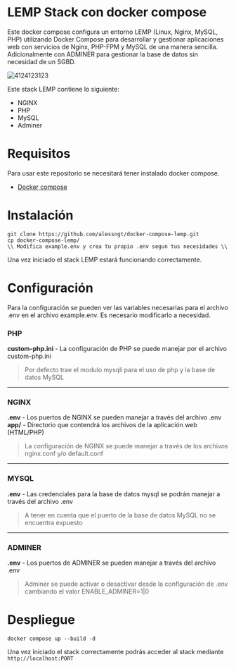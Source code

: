 # LEMP Stack con docker compose
Este docker compose configura un entorno LEMP (Linux, Nginx, MySQL, PHP) utilizando Docker Compose para desarrollar y gestionar aplicaciones web con servicios de Nginx, PHP-FPM y MySQL de una manera sencilla. Adicionalmente con ADMINER para gestionar la base de datos sin necesidad de un SGBD.

![4124123123](https://github.com/user-attachments/assets/4ac91d41-da24-481b-94dc-45df27ad724f)

Este stack LEMP contiene lo siguiente:

- NGINX
- PHP
- MySQL
- Adminer

# Requisitos
Para usar este repositorio se necesitará tener instalado docker compose.

- [Docker compose](https://docs.docker.com/compose/install/)

# Instalación
```
git clone https://github.com/alessngt/docker-compose-lemp.git
cp docker-compose-lemp/
\\ Modifica example.env y crea tu propio .env segun tus necesidades \\
```
Una vez iniciado el stack LEMP estará funcionando correctamente.

# Configuración
Para la configuración se pueden ver las variables necesarias para el archivo .env en el archivo example.env. Es necesario modificarlo a necesidad.

### PHP
**custom-php.ini** - La configuración de PHP se puede manejar por el archivo custom-php.ini
> Por defecto trae el modulo mysqli para el uso de php y la base de datos MySQL

---
### NGINX
**.env** - Los puertos de NGINX se pueden manejar a través del archivo .env
**app/** - Directorio que contendrá los archivos de la aplicación web (HTML/PHP)
> La configuración de NGINX se puede manejar a través de los archivos nginx.conf y/o default.conf

---
### MYSQL
**.env** - Las credenciales para la base de datos mysql se podrán manejar a través del archivo .env
> A tener en cuenta que el puerto de la base de datos MySQL no se encuentra expuesto

---
### ADMINER
**.env** - Los puertos de ADMINER se pueden manejar a través del archivo .env
> Adminer se puede activar o desactivar desde la configuración de .env cambiando el valor ENABLE_ADMINER=1|0

# Despliegue

```
docker compose up --build -d
```
Una vez iniciado el stack correctamente podrás acceder al stack mediante `http://localhost:PORT`
